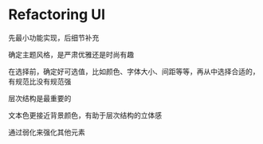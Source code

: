 # Refactoring UI

先最小功能实现，后细节补充

确定主题风格，是严肃优雅还是时尚有趣

在选择前，确定好可选值，比如颜色、字体大小、间距等等，再从中选择合适的，有规范比没有规范强

层次结构是最重要的

文本色更接近背景颜色，有助于层次结构的立体感

通过弱化来强化其他元素

